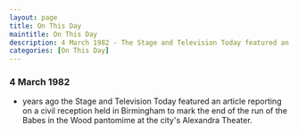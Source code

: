 ```yaml
---
layout: page
title: On This Day
maintitle: On This Day
description: 4 March 1982 - The Stage and Television Today featured an article reporting on a civil reception held in Birmingham to mark the end of the run of the Babes in the Wood pantomime at the city's Alexandra Theater.
categories: [On This Day]
---
```


### 4 March 1982
* <span id="age"></span> years ago the Stage and Television Today featured an article reporting on a civil reception held in Birmingham to mark the end of the run of the Babes in the Wood pantomime at the city's Alexandra Theater.

<!-- Script for calculating number of years ago -->
<script>
var dob = '19820304';
var year = Number(dob.substr(0, 4));
var month = Number(dob.substr(4, 2)) - 1;
var day = Number(dob.substr(6, 2));
var today = new Date();
var age = today.getFullYear() - year;
if (today.getMonth() < month || (today.getMonth() == month && today.getDate() < day)) {
  age--;
}
document.getElementById("age").innerHTML=age;
</script>

